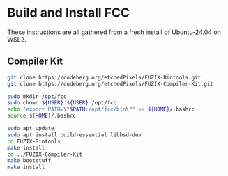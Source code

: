 # Build and Install FCC


These instructions are all gathered from a fresh install of Ubuntu-24.04 on
WSL2.

## Compiler Kit

```bash
git clone https://codeberg.org/etchedPixels/FUZIX-Bintools.git
git clone https://codeberg.org/etchedPixels/FUZIX-Compiler-Kit.git

sudo mkdir /opt/fcc
sudo chown ${USER}:${USER} /opt/fcc
echo "export PATH=\"$PATH:/opt/fcc/bin\"" >> ${HOME}/.bashrc
source ${HOME}/.bashrc

sudo apt update
sudo apt install build-essential libbsd-dev
cd FUZIX-Bintools
make install
cd ../FUZIX-Compiler-Kit
make bootstuff
make install
```
<!-- vim: tw=80 cc=80 ft=markdown: -->
